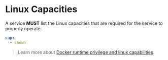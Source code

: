 # Linux Capacities

A service **MUST** list the Linux capacities that are required for the service to properly operate.

```yaml
cap:
  - chown
```

> Learn more about [Docker runtime privilege and linux capabilities](https://docs.docker.com/engine/reference/run/#runtime-privilege-and-linux-capabilities).
